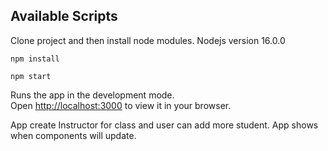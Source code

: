 

## Available Scripts

Clone project and then install node modules. Nodejs version 16.0.0
```
npm install
```
```
npm start
```
Runs the app in the development mode.\
Open [http://localhost:3000](http://localhost:3000) to view it in your browser.


App create Instructor for class and user can add more student. App shows when components will update.

